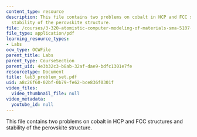 ```yaml
---
content_type: resource
description: This file contains two problems on cobalt in HCP and FCC structures and
  stability of the perovskite structure.
file: /courses/3-320-atomistic-computer-modeling-of-materials-sma-5107-spring-2005/a8c26f6002bf0b79fe62bce836f0301f_lab3_problem_set.pdf
file_type: application/pdf
learning_resource_types:
- Labs
ocw_type: OCWFile
parent_title: Labs
parent_type: CourseSection
parent_uid: 4e3b32c3-b8ab-32af-dae9-bdfc1301e7fe
resourcetype: Document
title: lab3_problem_set.pdf
uid: a8c26f60-02bf-0b79-fe62-bce836f0301f
video_files:
  video_thumbnail_file: null
video_metadata:
  youtube_id: null
---
```

This file contains two problems on cobalt in HCP and FCC structures and stability of the perovskite structure.